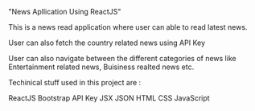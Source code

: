 "News Apllication Using ReactJS" 

This is a news read application where user can able to read latest news.

User can also fetch the country related news using API Key

User can also navigate between the different categories of news like Entertainment related news, Buisiness realted news etc.

Techinical stuff used in this project are :

ReactJS 
Bootstrap
API Key
JSX
JSON
HTML
CSS
JavaScript 

